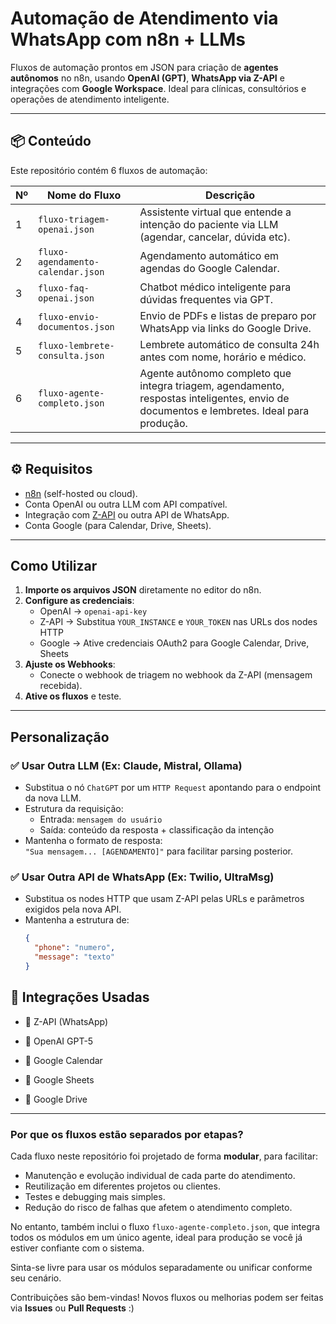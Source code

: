 # Automação de Atendimento via WhatsApp com n8n + LLMs

Fluxos de automação prontos em JSON para criação de **agentes autônomos** no n8n, usando **OpenAI (GPT)**, **WhatsApp via Z-API** e integrações com **Google Workspace**. Ideal para clínicas, consultórios e operações de atendimento inteligente.

---

## 📦 Conteúdo

Este repositório contém 6 fluxos de automação:

| Nº  | Nome do Fluxo                     | Descrição                                                                                                                                |
| --- | --------------------------------- | ---------------------------------------------------------------------------------------------------------------------------------------- |
| 1️  | `fluxo-triagem-openai.json`       | Assistente virtual que entende a intenção do paciente via LLM (agendar, cancelar, dúvida etc).                                           |
| 2️  | `fluxo-agendamento-calendar.json` | Agendamento automático em agendas do Google Calendar.                                                                                    |
| 3️  | `fluxo-faq-openai.json`           | Chatbot médico inteligente para dúvidas frequentes via GPT.                                                                              |
| 4️  | `fluxo-envio-documentos.json`     | Envio de PDFs e listas de preparo por WhatsApp via links do Google Drive.                                                                |
| 5️  | `fluxo-lembrete-consulta.json`    | Lembrete automático de consulta 24h antes com nome, horário e médico.                                                                    |
| 6️  | `fluxo-agente-completo.json`      | Agente autônomo completo que integra triagem, agendamento, respostas inteligentes, envio de documentos e lembretes. Ideal para produção. |

---

## ⚙️ Requisitos

- [n8n](https://n8n.io) (self-hosted ou cloud).
- Conta OpenAI ou outra LLM com API compatível.
- Integração com [Z-API](https://www.z-api.io/) ou outra API de WhatsApp.
- Conta Google (para Calendar, Drive, Sheets).

---

## Como Utilizar

1. **Importe os arquivos JSON** diretamente no editor do n8n.
2. **Configure as credenciais**:
   - OpenAI → `openai-api-key`
   - Z-API → Substitua `YOUR_INSTANCE` e `YOUR_TOKEN` nas URLs dos nodes HTTP
   - Google → Ative credenciais OAuth2 para Google Calendar, Drive, Sheets
3. **Ajuste os Webhooks**:
   - Conecte o webhook de triagem no webhook da Z-API (mensagem recebida).
4. **Ative os fluxos** e teste.

---

## Personalização

### ✅ Usar Outra LLM (Ex: Claude, Mistral, Ollama)

- Substitua o nó `ChatGPT` por um `HTTP Request` apontando para o endpoint da nova LLM.
- Estrutura da requisição:
  - Entrada: `mensagem do usuário`
  - Saída: conteúdo da resposta + classificação da intenção
- Mantenha o formato de resposta:  
  `"Sua mensagem... [AGENDAMENTO]"` para facilitar parsing posterior.

### ✅ Usar Outra API de WhatsApp (Ex: Twilio, UltraMsg)

- Substitua os nodes HTTP que usam Z-API pelas URLs e parâmetros exigidos pela nova API.
- Mantenha a estrutura de:
  ```json
  {
    "phone": "numero",
    "message": "texto"
  }
  ```

## 🧩 Integrações Usadas

- 🔗 Z-API (WhatsApp)

- 🧠 OpenAI GPT-5

- 📅 Google Calendar

- 📄 Google Sheets

- 📁 Google Drive

---

### Por que os fluxos estão separados por etapas?

Cada fluxo neste repositório foi projetado de forma **modular**, para facilitar:

- Manutenção e evolução individual de cada parte do atendimento.
- Reutilização em diferentes projetos ou clientes.
- Testes e debugging mais simples.
- Redução do risco de falhas que afetem o atendimento completo.

No entanto, também inclui o fluxo `fluxo-agente-completo.json`, que integra todos os módulos em um único agente, ideal para produção se você já estiver confiante com o sistema.

Sinta-se livre para usar os módulos separadamente ou unificar conforme seu cenário.

Contribuições são bem-vindas! Novos fluxos ou melhorias podem ser feitas via **Issues** ou **Pull Requests** :)
